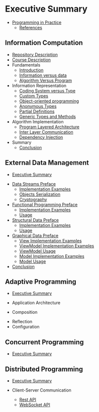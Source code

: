 # Executive Summary

* [Programming in Practice](README.md)
  * [References](REFERENCES.md)

## Information Computation

* [Repository Description](InformationComputation/README.md)
* [Course Description](InformationComputation/READMEUdemyCourseDescription.md)
* Fundamentals
  * [Introduction](InformationComputation/READMEFundamentals.md)
  * [Information versus data](InformationComputation/READMEInformationVersusData.md)
  * [Algorithm Versus Program](InformationComputation/READMEAlgorithmVersusProgram.md)
* Information Representation
  * [Coding System versus Type](InformationComputation/CodingVType/README.md)
  * [Custom Types](InformationComputation/CustomTypes/README.md)
  * [Object-oriented programming](InformationComputation/ObjectOrientedProgramming/README.md)
  * [Anonymous Types](InformationComputation/AnonymousTypes/README.md)
  * [Partial Definitions](InformationComputation/PartialDefinitions/README.md)
  * [Generic Types and Methods](InformationComputation/GenericClassesMethods/README.md)
* Algorithm Implementation
  * [Program Layered Architecture](InformationComputation/LayeredArchitecture/README.md)
  * [Inter Layer Communication](InformationComputation/LayersCommunication/README.md)
  * [Dependency Injection](InformationComputation/DependencyInjection/README.md)
* Summary
  * [Conclusion](InformationComputation/READMEConclusion.md)

## External Data Management

* [Executive Summary](ExDataManagement/README.md)
<!--  
  * [Fundamentals](ExDataManagement/READMEFundamentals.md)
  * [Prerequisites](ExDataManagement/READMEPrerequisites.md)
-->
* [Data Streams Preface](ExDataManagement/DataStreams/README.md#data-streams)
  * [Implementation Examples](ExDataManagement/DataStreams/DataStreams/README.md#implementation-examples)
  * [Objects Serialization](ExDataManagement/DataStreams/DataStreams/READMESerialization.md#objects-serialization)
  * [Cryptography](ExDataManagement/DataStreams/DataStreams/READMECryptography.md#bitstream-cybersecurity)
* [Functional Programming Preface](ExDataManagement/FunctionalProgramming/README.md)
  * [Implementation Examples](ExDataManagement/FunctionalProgramming/FunctionalProgramming/Readme.md)
  * [Usage](ExDataManagement/FunctionalProgramming/FunctionalProgramming.UnitTest/README.md)
* [Structural Data Preface](ExDataManagement/StructuralData/README.md)
  * [Implementation Examples](ExDataManagement/StructuralData/StructuralData/README.md)
  * [Usage](ExDataManagement/StructuralData/StructuralDataUnitTest/README.md)
* [Graphical Data Preface](ExDataManagement/GraphicalData/README.md)
  * [View Implementation Examples](ExDataManagement\GraphicalData\GraphicalData.View\README.md)
  * [ViewModel Implementation Examples](ExDataManagement\GraphicalData\GraphicalData.ViewModel\README.md)
  * [ViewModel Usage](ExDataManagement\GraphicalData\ViewModelUnitTest\README.md)
  * [Model Implementation Examples](ExDataManagement/GraphicalData/GraphicalData.Model/README.md)
  * [Model Usage](ExDataManagement/GraphicalData/ModelUnitTest/README.md)
* [Conclusion](ExDataManagement/READMEConclusion.md)

## Adaptive Programming

* [Executive Summary](AdaptiveProgramming/README.md)

* Application Architecture
* Composition
<!-- * [Composition](AdaptiveProgramming/Composition/README.md) -->
* Reflection
* Configuration

## Concurrent Programming

* [Executive Summary](ConcurrentProgramming/README.md)

## Distributed Programming

* [Executive Summary](DistributedProgramming/README.md)

* Client-Server Communication
  * [Rest API](DistributedProgramming/ClientServerCommunication/RESTAPI/README.md)
  * [WebSocket API](DistributedProgramming/ClientServerCommunication/WebSocketAPI/README.md)
